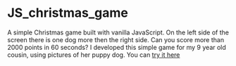 # JS_christmas_game

A simple Christmas game built with vanilla JavaScript. On the left side of the screen there is one dog more then the right side. Can you score more than 2000 points in 60 seconds?
I developed this simple game for my 9 year old cousin, using pictures of her puppy dog. You can <a href="http://labs.ramonmiklus.com/jsgame/" target="blank">try it here</a>
